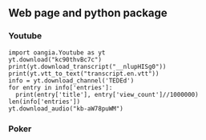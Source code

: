 ## Web page and python package
### Youtube
```
import oangia.Youtube as yt
yt.download("kc90thvBc7c")
print(yt.download_transcript("__nlupHISg0"))
print(yt.vtt_to_text("transcript.en.vtt"))
info = yt.download_channel('TEDEd')
for entry in info['entries']:
  print(entry['title'], entry['view_count']//1000000)
len(info['entries'])
yt.download_audio("kb-aW78puWM")
```
### Poker
```

```
